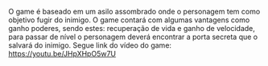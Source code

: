 O game é baseado em um asilo assombrado onde o personagem tem como objetivo fugir do inimigo.
O game contará com algumas vantagens como ganho poderes, sendo estes: recuperação de vida e ganho de velocidade, para passar de nível o personagem deverá encontrar a porta secreta que o salvará do inimigo. 
Segue link do vídeo do game:
https://youtu.be/JHpXHpO5w7U
